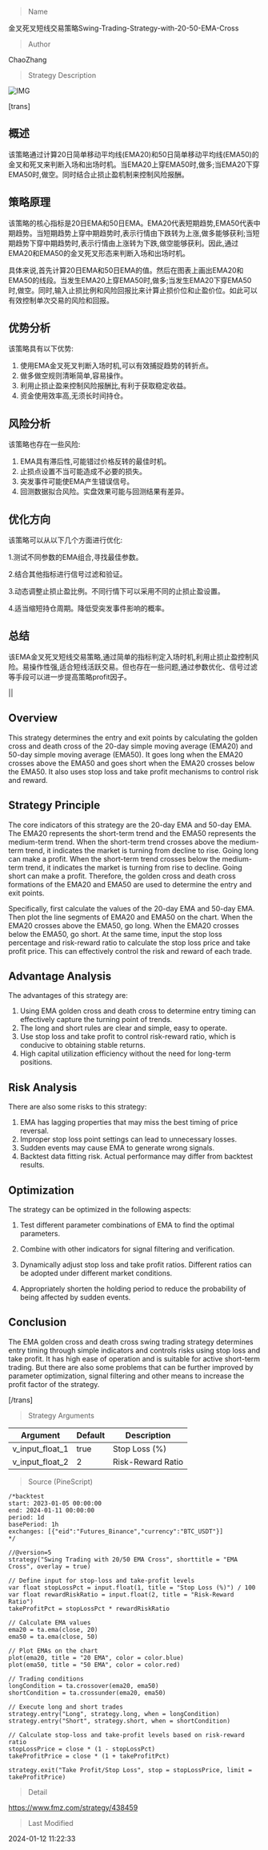 
> Name

金叉死叉短线交易策略Swing-Trading-Strategy-with-20-50-EMA-Cross

> Author

ChaoZhang

> Strategy Description

![IMG](https://www.fmz.com/upload/asset/124da8d8f33af09df22.png)

[trans]

## 概述

该策略通过计算20日简单移动平均线(EMA20)和50日简单移动平均线(EMA50)的金叉和死叉来判断入场和出场时机。当EMA20上穿EMA50时,做多;当EMA20下穿EMA50时,做空。同时结合止损止盈机制来控制风险报酬。

## 策略原理

该策略的核心指标是20日EMA和50日EMA。EMA20代表短期趋势,EMA50代表中期趋势。当短期趋势上穿中期趋势时,表示行情由下跌转为上涨,做多能够获利;当短期趋势下穿中期趋势时,表示行情由上涨转为下跌,做空能够获利。因此,通过EMA20和EMA50的金叉死叉形态来判断入场和出场时机。

具体来说,首先计算20日EMA和50日EMA的值。然后在图表上画出EMA20和EMA50的线段。当发生EMA20上穿EMA50时,做多;当发生EMA20下穿EMA50时,做空。同时,输入止损比例和风险回报比来计算止损价位和止盈价位。如此可以有效控制单次交易的风险和回报。

## 优势分析

该策略具有以下优势:

1. 使用EMA金叉死叉判断入场时机,可以有效捕捉趋势的转折点。
2. 做多做空规则清晰简单,容易操作。  
3. 利用止损止盈来控制风险报酬比,有利于获取稳定收益。
4. 资金使用效率高,无须长时间持仓。

## 风险分析

该策略也存在一些风险:  

1. EMA具有滞后性,可能错过价格反转的最佳时机。
2. 止损点设置不当可能造成不必要的损失。
3. 突发事件可能使EMA产生错误信号。
4. 回测数据拟合风险。实盘效果可能与回测结果有差异。

## 优化方向  

该策略可以从以下几个方面进行优化:

1.测试不同参数的EMA组合,寻找最佳参数。

2.结合其他指标进行信号过滤和验证。

3.动态调整止损止盈比例。不同行情下可以采用不同的止损止盈设置。

4.适当缩短持仓周期。降低受突发事件影响的概率。

## 总结

该EMA金叉死叉短线交易策略,通过简单的指标判定入场时机,利用止损止盈控制风险。易操作性强,适合短线活跃交易。但也存在一些问题,通过参数优化、信号过滤等手段可以进一步提高策略profit因子。

|| 

## Overview  

This strategy determines the entry and exit points by calculating the golden cross and death cross of the 20-day simple moving average (EMA20) and 50-day simple moving average (EMA50). It goes long when the EMA20 crosses above the EMA50 and goes short when the EMA20 crosses below the EMA50. It also uses stop loss and take profit mechanisms to control risk and reward.

## Strategy Principle

The core indicators of this strategy are the 20-day EMA and 50-day EMA. The EMA20 represents the short-term trend and the EMA50 represents the medium-term trend. When the short-term trend crosses above the medium-term trend, it indicates the market is turning from decline to rise. Going long can make a profit. When the short-term trend crosses below the medium-term trend, it indicates the market is turning from rise to decline. Going short can make a profit. Therefore, the golden cross and death cross formations of the EMA20 and EMA50 are used to determine the entry and exit points.  

Specifically, first calculate the values of the 20-day EMA and 50-day EMA. Then plot the line segments of EMA20 and EMA50 on the chart. When the EMA20 crosses above the EMA50, go long. When the EMA20 crosses below the EMA50, go short. At the same time, input the stop loss percentage and risk-reward ratio to calculate the stop loss price and take profit price. This can effectively control the risk and reward of each trade.

## Advantage Analysis 

The advantages of this strategy are:

1. Using EMA golden cross and death cross to determine entry timing can effectively capture the turning point of trends. 
2. The long and short rules are clear and simple, easy to operate.
3. Use stop loss and take profit to control risk-reward ratio, which is conducive to obtaining stable returns. 
4. High capital utilization efficiency without the need for long-term positions.

## Risk Analysis   

There are also some risks to this strategy:

1. EMA has lagging properties that may miss the best timing of price reversal.  
2. Improper stop loss point settings can lead to unnecessary losses.
3. Sudden events may cause EMA to generate wrong signals.  
4. Backtest data fitting risk. Actual performance may differ from backtest results.

## Optimization

The strategy can be optimized in the following aspects:

1. Test different parameter combinations of EMA to find the optimal parameters. 

2. Combine with other indicators for signal filtering and verification.

3. Dynamically adjust stop loss and take profit ratios. Different ratios can be adopted under different market conditions.  

4. Appropriately shorten the holding period to reduce the probability of being affected by sudden events.


## Conclusion  

The EMA golden cross and death cross swing trading strategy determines entry timing through simple indicators and controls risks using stop loss and take profit. It has high ease of operation and is suitable for active short-term trading. But there are also some problems that can be further improved by parameter optimization, signal filtering and other means to increase the profit factor of the strategy.

[/trans]

> Strategy Arguments



|Argument|Default|Description|
|----|----|----|
|v_input_float_1|true|Stop Loss (%)|
|v_input_float_2|2|Risk-Reward Ratio|


> Source (PineScript)

``` pinescript
/*backtest
start: 2023-01-05 00:00:00
end: 2024-01-11 00:00:00
period: 1d
basePeriod: 1h
exchanges: [{"eid":"Futures_Binance","currency":"BTC_USDT"}]
*/

//@version=5
strategy("Swing Trading with 20/50 EMA Cross", shorttitle = "EMA Cross", overlay = true)

// Define input for stop-loss and take-profit levels
var float stopLossPct = input.float(1, title = "Stop Loss (%)") / 100
var float rewardRiskRatio = input.float(2, title = "Risk-Reward Ratio")
takeProfitPct = stopLossPct * rewardRiskRatio

// Calculate EMA values
ema20 = ta.ema(close, 20)
ema50 = ta.ema(close, 50)

// Plot EMAs on the chart
plot(ema20, title = "20 EMA", color = color.blue)
plot(ema50, title = "50 EMA", color = color.red)

// Trading conditions
longCondition = ta.crossover(ema20, ema50)
shortCondition = ta.crossunder(ema20, ema50)

// Execute long and short trades
strategy.entry("Long", strategy.long, when = longCondition)
strategy.entry("Short", strategy.short, when = shortCondition)

// Calculate stop-loss and take-profit levels based on risk-reward ratio
stopLossPrice = close * (1 - stopLossPct)
takeProfitPrice = close * (1 + takeProfitPct)

strategy.exit("Take Profit/Stop Loss", stop = stopLossPrice, limit = takeProfitPrice)

```

> Detail

https://www.fmz.com/strategy/438459

> Last Modified

2024-01-12 11:22:33
